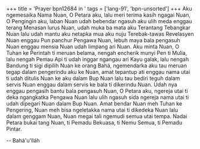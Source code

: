 +++
title = 'Prayer bpn12684 in '
tags = ['lang-91', 'bpn-unsorted']
+++
Aku ngemesaika Nama Nuan, O Petara aku, lalu meri terima kasih ngagai Nuan, O Pengingin aku, laban Nuan udah bebendar ngasuh aku ulih meda enggau terang Menasan lurus Nuan, udah muka ba mata aku Terantang Tebangkar Nuan lalu udah mantu aku netapka mua aku nuju Terebak-tawas Revelasyen Nuan enggau Pun panchur Pengawa Nuan, lebuh maya bala pengasuh Nuan enggau mensia Nuan udah limpang ari Nuan. Aku minta Nuan, O Tuhan ke Perintah ti meruan belama, nengah encherik munyi Pen ti Mulia, lalu nengah Pemau Api ti udah inggar ngangau ari Kayu galak, lalu nengah Bandung ti sigi dipilih Nuan ke orang Bahá, ngemendarka aku tau meruan tegap dalam pengerindu aku ke Nuan, amat tepantup ati enggau nama utai ti udah ditulis Nuan ke aku dalam Bup Nuan lalu tau bediri teguh dalam servis Nuan enggau dalam servis ke bala ti dikerindu Nuan. Udah nya enggau pengasih bantu bala pengasuh Nuan, O Petara aku, ngereja utai ti deka ngangkatka Pengawa Nuan lalu ulih ngasuh sida ngereja nama utai ti udah dipegari Nuan dalam Bup Nuan.
Amat bendar Nuan meh Tuhan ke Pengering, Nuan meh bisa ngeletakka nama utai ti dikedeka Nuan lalu dalam genggam Nuan, Nuan megai tali ngemudi semua utai tempa. Nadai Petara bukai tang Nuan, ti Pemadu Bekuasa, ti Nemu Semua, ti Pemadu Pintar.

-- Bahá'u'lláh
